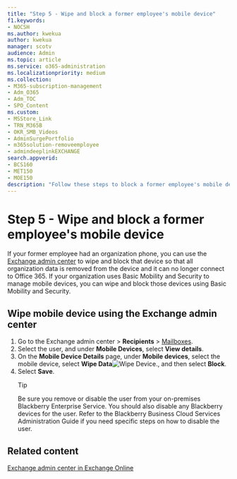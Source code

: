 ```yaml
---
title: "Step 5 - Wipe and block a former employee's mobile device"
f1.keywords:
- NOCSH
ms.author: kwekua
author: kwekua
manager: scotv
audience: Admin
ms.topic: article
ms.service: o365-administration
ms.localizationpriority: medium
ms.collection: 
- M365-subscription-management
- Adm_O365
- Adm_TOC
- SPO_Content
ms.custom:
- MSStore_Link
- TRN_M365B
- OKR_SMB_Videos
- AdminSurgePortfolio
- m365solution-removeemployee
- admindeeplinkEXCHANGE
search.appverid:
- BCS160
- MET150
- MOE150
description: "Follow these steps to block a former employee's mobile device access."
---
```


# Step 5 - Wipe and block a former employee's mobile device

If your former employee had an organization phone, you can use the <a href="https://go.microsoft.com/fwlink/p/?linkid=2059104" target="_blank">Exchange admin center</a> to wipe and block that device so that all organization data is removed from the device and it can no longer connect to Office 365. If your organization uses Basic Mobility and Security to manage mobile devices, you can wipe and block those devices using Basic Mobility and Security.

## Wipe mobile device using the Exchange admin center

1. Go to the Exchange admin center > **Recipients** \> <a href="https://go.microsoft.com/fwlink/?linkid=2183135" target="_blank">Mailboxes</a>.
1. Select the user, and under **Mobile Devices**, select **View details**.
1. On the **Mobile Device Details** page, under **Mobile devices**, select the mobile device, select **Wipe Data**![Wipe Device.](../../media/1c113a36-53cb-4974-884f-3ecd9535506e.png), and then select **Block**.
1. Select **Save**.
   > [!TIP]
   > Be sure you remove or disable the user from your on-premises Blackberry Enterprise Service. You should also disable any Blackberry devices for the user. Refer to the Blackberry Business Cloud Services Administration Guide if you need specific steps on how to disable the user.

## Related content

[Exchange admin center in Exchange Online](/exchange/exchange-admin-center)
